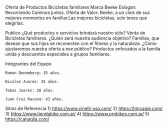 Oferta de Productos
Bicicletas familiares
Marca Beeke
Eslogan: Recorriendo Caminos juntos. 
Oferta de Valor: Beeke, a un click de sus mejores momentos en familiar.Las mejores bicicletas, solo tenes que elegirlas.

Publico
¿Qué productos o servicios brindará nuestro sitio? Venta de Bicicletas familiares.
¿Quién será nuestra audiencia objetivo? Familias, que desean que sus hijos se reconecten con el fitness y la naturaleza. 
¿Cómo ajustaremos nuestra oferta a ese público? Productos enfocados a la familia unida y descuentos especiales a grupos familiares.


Integrantes del Equipo

    Roman Denemberg: 35 años.

    Nicolas Juarez: 35 años.

    Tomas Juarez: 28 años.

    Juan Cruz Racana: 43 años.

Sitios de Referencia
    1) https://www.cinelli-usa.com/
    2) https://hincapie.com/
    3) https://www.tiendabike.com.ar/
    4) https://www.probikes.com.ar/
    5) https://canaglia.com/
